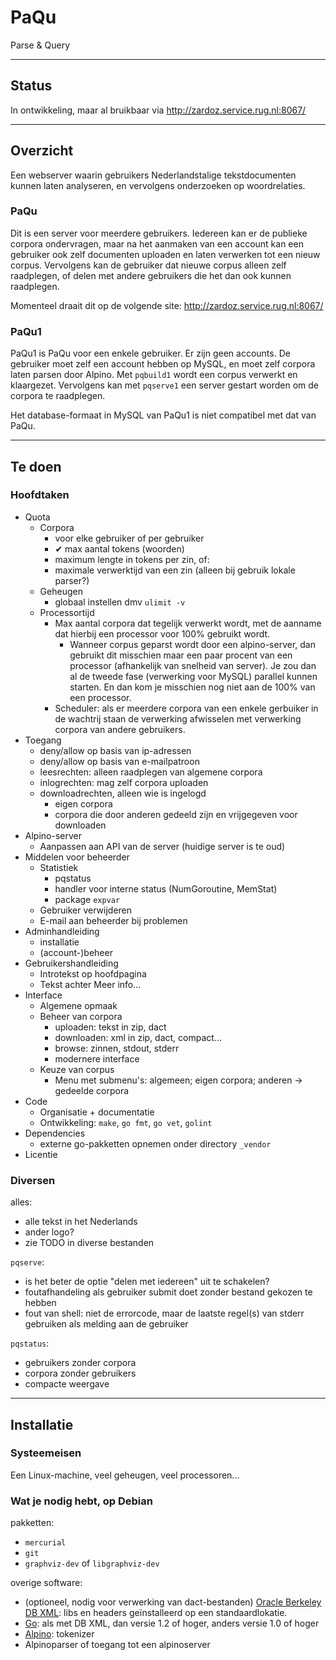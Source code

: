# PaQu #

Parse & Query

----------------------------------------------------------------

## Status ##

In ontwikkeling, maar al bruikbaar via http://zardoz.service.rug.nl:8067/

----------------------------------------------------------------

## Overzicht ##

Een webserver waarin gebruikers Nederlandstalige tekstdocumenten kunnen
laten analyseren, en vervolgens onderzoeken op woordrelaties.

### PaQu ###

Dit is een server voor meerdere gebruikers. Iedereen kan er de publieke
corpora ondervragen, maar na het aanmaken van een account kan een
gebruiker ook zelf documenten uploaden en laten verwerken tot een nieuw
corpus. Vervolgens kan de gebruiker dat nieuwe corpus alleen zelf
raadplegen, of delen met andere gebruikers die het dan ook kunnen
raadplegen.

Momenteel draait dit op de volgende site: http://zardoz.service.rug.nl:8067/

### PaQu1 ###

PaQu1 is PaQu voor een enkele gebruiker. Er zijn geen accounts. De
gebruiker moet zelf een account hebben op MySQL, en moet zelf corpora
laten parsen door Alpino. Met `pqbuild1` wordt een corpus verwerkt en
klaargezet. Vervolgens kan met `pqserve1` een server gestart worden om
de corpora te raadplegen.

Het database-formaat in MySQL van PaQu1 is niet compatibel met dat van PaQu.

----------------------------------------------------------------

## Te doen ##

### Hoofdtaken ###

  - Quota
    - Corpora
      - voor elke gebruiker of per gebruiker
      - ✔ max aantal tokens (woorden)
      - maximum lengte in tokens per zin, of:
      - maximale verwerktijd van een zin (alleen bij gebruik lokale parser?)
    - Geheugen
      - globaal instellen dmv `ulimit -v`
    - Processortijd
      - Max aantal corpora dat tegelijk verwerkt wordt, met de aanname
        dat hierbij een processor voor 100% gebruikt wordt.
        - Wanneer corpus geparst wordt door een alpino-server, dan gebruikt
          dit misschien maar een paar procent van een processor
          (afhankelijk van snelheid van server). Je zou dan al de
          tweede fase (verwerking voor MySQL) parallel kunnen starten. En
          dan kom je misschien nog niet aan de 100% van een processor.
      - Scheduler: als er meerdere corpora van een enkele gerbuiker in de
        wachtrij staan de verwerking afwisselen met verwerking corpora van
        andere gebruikers.
  - Toegang
    - deny/allow op basis van ip-adressen
    - deny/allow op basis van e-mailpatroon
    - leesrechten: alleen raadplegen van algemene corpora
    - inlogrechten: mag zelf corpora uploaden
    - downloadrechten, alleen wie is ingelogd
      - eigen corpora
      - corpora die door anderen gedeeld zijn en vrijgegeven voor downloaden
  - Alpino-server
    - Aanpassen aan API van de server (huidige server is te oud)
  - Middelen voor beheerder
    - Statistiek
      - pqstatus
      - handler voor interne status (NumGoroutine, MemStat)
	  - package `expvar`
    - Gebruiker verwijderen
    - E-mail aan beheerder bij problemen
  - Adminhandleiding
    - installatie
    - (account-)beheer
  - Gebruikershandleiding
    - Introtekst op hoofdpagina
    - Tekst achter Meer info...
  - Interface
    - Algemene opmaak
    - Beheer van corpora
      - uploaden: tekst in zip, dact
      - downloaden: xml in zip, dact, compact...
      - browse: zinnen, stdout, stderr
      - modernere interface
    - Keuze van corpus
      - Menu met submenu's: algemeen; eigen corpora; anderen -> gedeelde corpora
  - Code
    - Organisatie + documentatie
	- Ontwikkeling: `make`, `go fmt`, `go vet`, `golint`
  - Dependencies
	- externe go-pakketten opnemen onder directory `_vendor`
  - Licentie

### Diversen ###

alles:

  - alle tekst in het Nederlands
  - ander logo?
  - zie TODO in diverse bestanden

`pqserve`:

  - is het beter de optie "delen met iedereen" uit te schakelen?
  - foutafhandeling als gebruiker submit doet zonder bestand gekozen te hebben
  - fout van shell: niet de errorcode, maar de laatste regel(s) van
    stderr gebruiken als melding aan de gebruiker

`pqstatus`:

  - gebruikers zonder corpora
  - corpora zonder gebruikers
  - compacte weergave

----------------------------------------------------------------

## Installatie ##

### Systeemeisen ###

Een Linux-machine, veel geheugen, veel processoren...

### Wat je nodig hebt, op Debian ###

pakketten:

 - `mercurial`
 - `git`
 - `graphviz-dev` of `libgraphviz-dev`

overige software:

 - (optioneel, nodig voor verwerking van dact-bestanden)
   [Oracle Berkeley DB XML](http://www.oracle.com/technetwork/database/database-technologies/berkeleydb/downloads):
   libs en headers geïnstalleerd op een standaardlokatie.
 - [Go](http://golang.org/): als met DB XML, dan versie 1.2 of hoger, anders versie 1.0 of hoger
 - [Alpino](http://www.let.rug.nl/vannoord/alp/Alpino/): tokenizer
 - Alpinoparser of toegang tot een alpinoserver
